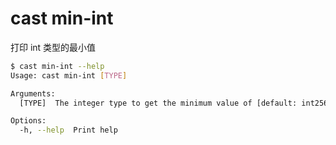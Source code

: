 # cast min-int

打印 int 类型的最小值

```bash
$ cast min-int --help
Usage: cast min-int [TYPE]

Arguments:
  [TYPE]  The integer type to get the minimum value of [default: int256]

Options:
  -h, --help  Print help
```